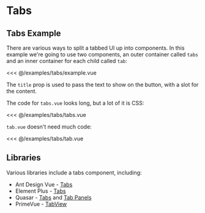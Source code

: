 <script setup>
import TabsExample from './example.vue'
</script>
# Tabs

## Tabs Example

There are various ways to split a tabbed UI up into components. In this example we're going to use two components, an outer container called `tabs` and an inner container for each child called `tab`:

<<< @/examples/tabs/example.vue

<live-example>
  <tabs-example />
</live-example>

The `title` prop is used to pass the text to show on the button, with a slot for the content.

The code for `tabs.vue` looks long, but a lot of it is CSS:

<<< @/examples/tabs/tabs.vue

`tab.vue` doesn't need much code:

<<< @/examples/tabs/tab.vue

<!--
## Vue Patterns

## Missing Functionality

## Related Components
-->

## Libraries

Various libraries include a tabs component, including:

- Ant Design Vue - [Tabs](https://2x.antdv.com/components/tabs)
- Element Plus - [Tabs](https://element-plus.org/#/en-US/component/tabs)
- Quasar - [Tabs](https://quasar.dev/vue-components/tabs) and [Tab Panels](https://quasar.dev/vue-components/tab-panels)
- PrimeVue - [TabView](https://primefaces.org/primevue/showcase/#/tabview)
